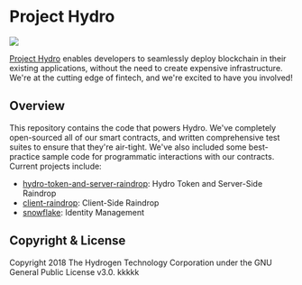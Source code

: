 # Project Hydro
<img src="https://www.hydrogenplatform.com/images/logo_hydro.png">

[Project Hydro](http://www.projecthydro.com) enables developers to seamlessly deploy blockchain in their existing applications, without the need to create expensive infrastructure. We're at the cutting edge of fintech, and we're excited to have you involved!

## Overview
This repository contains the code that powers Hydro. We've completely open-sourced all of our smart contracts, and written comprehensive test suites to ensure that they're air-tight. We've also included some best-practice sample code for programmatic interactions with our contracts. Current projects include:

- [hydro-token-and-server-raindrop](./hydro-token-and-server-raindrop): Hydro Token and Server-Side Raindrop
- [client-raindrop](./client-raindrop): Client-Side Raindrop
- [snowflake](./snowflake): Identity Management

## Copyright & License
Copyright 2018 The Hydrogen Technology Corporation under the GNU General Public License v3.0.
kkkkk

